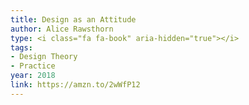 ```yaml
---
title: Design as an Attitude
author: Alice Rawsthorn
type: <i class="fa fa-book" aria-hidden="true"></i>
tags:
- Design Theory
- Practice
year: 2018
link: https://amzn.to/2wWfP12
---
```

